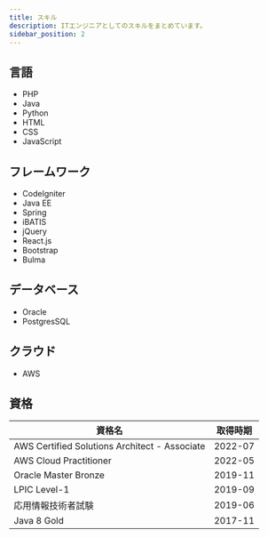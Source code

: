 ```yaml
---
title: スキル
description: ITエンジニアとしてのスキルをまとめています。
sidebar_position: 2
---
```


## 言語

- PHP
- Java
- Python
- HTML
- CSS
- JavaScript

## フレームワーク

- CodeIgniter
- Java EE
- Spring
- iBATIS
- jQuery
- React.js
- Bootstrap
- Bulma

## データベース

- Oracle
- PostgresSQL

## クラウド

- AWS

## 資格

| 資格名                                        | 取得時期 |
| --------------------------------------------- | -------- |
| AWS Certified Solutions Architect - Associate | 2022-07  |
| AWS Cloud Practitioner                        | 2022-05  |
| Oracle Master Bronze                          | 2019-11  |
| LPIC Level-1                                  | 2019-09  |
| 応用情報技術者試験                            | 2019-06  |
| Java 8 Gold                                   | 2017-11  |
